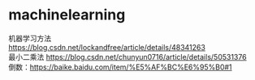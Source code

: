 # machinelearning

机器学习方法  
https://blog.csdn.net/lockandfree/article/details/48341263  
最小二乘法 
https://blog.csdn.net/chunyun0716/article/details/50531376  
倒数：https://baike.baidu.com/item/%E5%AF%BC%E6%95%B0#1
